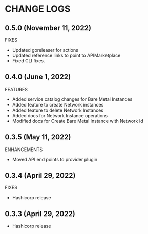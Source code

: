 # CHANGE LOGS

## 0.5.0 (November 11, 2022)
FIXES
- Updated goreleaser for actions
- Updated reference links to point to APIMarketplace
- Fixed CLI fixes.

## 0.4.0 (June 1, 2022)
FEATURES
- Added service catalog changes for Bare Metal Instances
- Added feature to create Network instances
- Added feature to delete Network Instances
- Added docs for Network Instance operations
- Modified docs for Create Bare Metal Instance with Network Id
 
## 0.3.5 (May 11, 2022)
ENHANCEMENTS
- Moved API end points to provider plugin

## 0.3.4 (April 29, 2022)
FIXES
- Hashicorp release

## 0.3.3 (April 29, 2022)
- Hashicorp release


